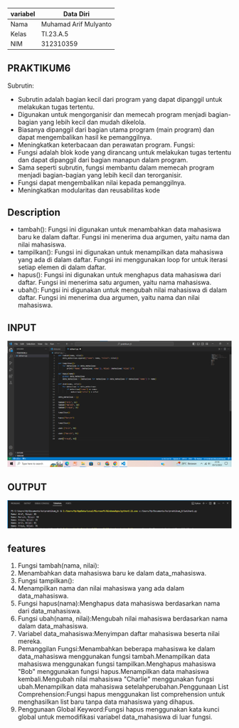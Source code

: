 | variabel | Data Diri             |
| -------- | --------------------- |
| Nama     | Muhamad Arif Mulyanto |
| Kelas    | TI.23.A.5             |
| NIM      | 312310359             |

## PRAKTIKUM6
Subrutin:
- Subrutin adalah bagian kecil dari program yang dapat dipanggil untuk melakukan tugas tertentu.
- Digunakan untuk mengorganisir dan memecah program menjadi bagian-bagian yang lebih kecil dan mudah dikelola.
- Biasanya dipanggil dari bagian utama program (main program) dan dapat mengembalikan hasil ke pemanggilnya.
- Meningkatkan keterbacaan dan perawatan program.
Fungsi:
- Fungsi adalah blok kode yang dirancang untuk melakukan tugas tertentu dan dapat dipanggil dari bagian manapun dalam program.
- Sama seperti subrutin, fungsi membantu dalam memecah program menjadi bagian-bagian yang lebih kecil dan terorganisir.
- Fungsi dapat mengembalikan nilai kepada pemanggilnya.
- Meningkatkan modularitas dan reusabilitas kode
## Description
- tambah(): Fungsi ini digunakan untuk menambahkan data mahasiswa baru ke dalam daftar. Fungsi ini menerima dua argumen, yaitu nama dan nilai mahasiswa.
- tampilkan(): Fungsi ini digunakan untuk menampilkan data mahasiswa yang ada di dalam daftar. Fungsi ini menggunakan loop for untuk iterasi setiap elemen di dalam daftar.
- hapus(): Fungsi ini digunakan untuk menghapus data mahasiswa dari daftar. Fungsi ini menerima satu argumen, yaitu nama mahasiswa.
- ubah(): Fungsi ini digunakan untuk mengubah nilai mahasiswa di dalam daftar. Fungsi ini menerima dua argumen, yaitu nama dan nilai mahasiswa.
## INPUT
![Alt text](B-1.png)

## OUTPUT
![Alt text](B-2.png)

## features
1. Fungsi tambah(nama, nilai):
2. Menambahkan data mahasiswa baru ke dalam data_mahasiswa.
3. Fungsi tampilkan():
3. Menampilkan nama dan nilai mahasiswa yang ada dalam data_mahasiswa.
4. Fungsi hapus(nama):Menghapus data mahasiswa berdasarkan nama dari data_mahasiswa.
5. Fungsi ubah(nama, nilai):Mengubah nilai mahasiswa berdasarkan nama dalam data_mahasiswa.
6. Variabel data_mahasiswa:Menyimpan daftar mahasiswa beserta nilai mereka.
7. Pemanggilan Fungsi:Menambahkan beberapa mahasiswa ke dalam data_mahasiswa menggunakan fungsi tambah.Menampilkan data mahasiswa menggunakan fungsi tampilkan.Menghapus        mahasiswa "Bob" menggunakan fungsi hapus.Menampilkan data mahasiswa kembali.Mengubah nilai mahasiswa "Charlie" menggunakan fungsi ubah.Menampilkan data mahasiswa            setelahperubahan.Penggunaan List Comprehension:Fungsi hapus menggunakan list comprehension untuk menghasilkan list baru tanpa data mahasiswa yang dihapus.
8. Penggunaan Global Keyword:Fungsi hapus menggunakan kata kunci global untuk memodifikasi variabel data_mahasiswa di luar fungsi.
